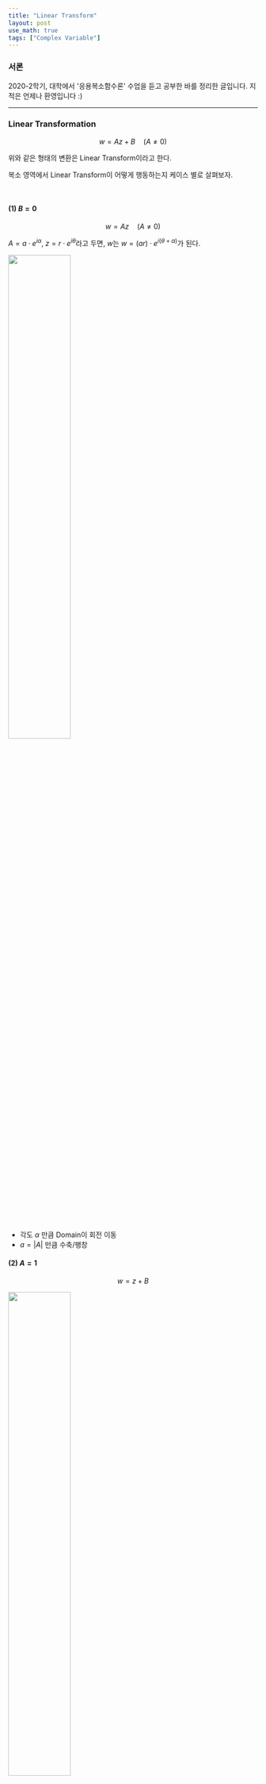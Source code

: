 ```yaml
---
title: "Linear Transform"
layout: post
use_math: true
tags: ["Complex Variable"]
---
```


### 서론
2020-2학기, 대학에서 '응용복소함수론' 수업을 듣고 공부한 바를 정리한 글입니다. 지적은 언제나 환영입니다 :)

<hr>

### Linear Transformation

$$
w = Az + B \quad (A \ne 0)
$$

위와 같은 형태의 변환은 Linear Transform이라고 한다.

복소 영역에서 Linear Transform이 어떻게 행동하는지 케이스 별로 살펴보자.

<br>

#### (1) $B=0$

$$
w  = Az \quad (A \ne 0)
$$

$A = a \cdot e^{i\alpha}$, $z = r \cdot e^{i\theta}$라고 두면, $w$는 $w = (ar) \cdot e^{i(\theta + \alpha)}$가 된다.

<div class="img-wrapper">
  <img src= "{{ "/assets/img/Complex_Varaible/linear_transform_1.png" | relative_url }}" style="width:50%;">
</div>

- 각도 $\alpha$ 만큼 Domain이 회전 이동
- $a = \lvert A \rvert$ 만큼 수축/팽창

#### (2) $A=1$

$$
w = z + B
$$

<div class="img-wrapper">
  <img src= "{{ "/assets/img/Complex_Varaible/linear_transform_2.png" | relative_url }}" style="width:50%;">
</div>

- $B$ 만큼 평행 이동

#### (3) General form

$$
w = Az + B
$$

(1), (2)의 상황이 합성된 상황으로 이해할 수 있다.

$$
z \longrightarrow Az \longrightarrow Az + B
$$

<hr>

#### Image of Linear trasnform; Square Domain

The iamge of the set $\\{ x + ig : 0 \le x \le 1, \; 0 \le y \le 2 \\}$ under the map

$$
w = (1+i)z + 2
$$

trasnform $w$를 두 단계로 나누어 실시하자.

1. $w_1 = (1+i)z$
2. $w_2 = w_1 + 2$

<div class="img-wrapper">
  <img src= "{{ "/assets/img/Complex_Varaible/linear_transform_3.png" | relative_url }}" style="width:70%;">
</div>

<hr>

### Inversion mapping; $w = \frac{1}{z}$

Write $z = r \cdot e^{i\theta}$, THEN $w = \frac{1}{r} \cdot e^{-i\theta}$

<div class="img-wrapper">
  <img src= "{{ "/assets/img/Complex_Varaible/inversion_mapping_1.png" | relative_url }}" style="width:70%;">
</div>

inversion mapping $w = \frac{1}{z}$는 $z$를 x-축으로 반전시키고, 길이를 수축/팽창시킨다.

$\frac{1}{r}$을 취하기 때문에 복소수 $z$가 원점 $O$에 가까워질 수록 image가 발산한다.

#### Extended complex plane; $\mathbb{C} \cup \\{ \infty \\}$

Transform $T(z)$를 nice하게 정의하기 위해서 $\\{ \infty \\}$를 추가해 이미지 영역을 확장시킨다.

<div class="math-statement">

For a transform $T(z) = \frac{1}{z}$, Let $T(0) = \infty$ and $T(\infty) = 0$, THEN $T$ is <b><u>continuous</u></b>.

</div>

<div class="img-wrapper"> 
  <img src="https://1millionmonkeystyping.files.wordpress.com/2014/02/joh-riemannsphere01.gif" style="width:60%;">
  <p>Picture from <a href="https://ibmathsresources.com/tag/4th-dimension/">link</a></p>
</div> 

[^1]

원래 $T(z)$는 $0$에서 값이 정의되지 않는다. 그런데 Extended complex plane을 생각해서 $T(0) = \infty$로 값을 부여하는 것이다. 즉, $\infty$라는 한 점을 추가해 Image space를 $\mathbb{C}$에서 $\mathbb{C} \cup \\{ \infty \\}$로 확장한다면, $T(z)$를 $z=0$에서까지 continuous하게 만들 수 있다.

$$
\lim_{z \rightarrow 0} {T(z)} = \infty = T(0)
$$

이를 통해 $T(z)$를 복소평면 전체에서 continuous하게 정의할 수 있다.

<hr>

### Images of inversion mapping

#### (1) $x=c$ unser $w = \frac{1}{z}$

<div class="img-wrapper">
  <img src= "{{ "/assets/img/Complex_Varaible/inversion_mapping_2.png" | relative_url }}" style="width:65%;">
</div>

$$
\begin{aligned}
  w &= u + i v = \frac{1}{x + iy} \\
  z &= x + iy = \frac{1}{u + iy} = \frac{u}{u^2 + v^2} - i \frac{v}{u^2 + v^2}
\end{aligned}
$$

$$
\begin{aligned}
  x = \frac{u}{u^2 + v^2} &= c \\
  c(u^2 + v^2) - u &= 0 \\
  u^2 + v^2 - \frac{1}{c} u &= 0 \\
  \left(u - \frac{1}{2c}\right)^2 + v^2 &= \left( \frac{1}{2c} \right)^2
\end{aligned}
$$

따라서 직선 $x=c$는 w-plane에 원으로 매핑된다.

#### (2) $\\{ x + iy : x \ge c \\}$ under $w = \frac{1}{z}$

<div class="img-wrapper">
  <img src= "{{ "/assets/img/Complex_Varaible/inversion_mapping_3.png" | relative_url }}" style="width:70%;">
</div>

<hr>

**<u>Statement.</u>**<br>

<div class="math-statement">


$w=\frac{1}{z}$ transforms (circles and lines) into (circles and lines).

</div>

일반적으로 circle과 line은 아래의 식으로 표현된다.

$$
A(x^2 + y^2) + Bx + Cy + D = 0 \quad (B^2 + C^2 > 4 AD)
$$

\* **line** <br>
$A=0$: $Bx + Cy + D = 0$

\* circle <br>
$A \ne 0$: $\left(x + \frac{B}{2A}\right)^2 + \left( y + \frac{C}{2A}\right)^2 = \left(\frac{\sqrt{B^2 + C^2 - 4 AD}}{2A}\right)^2$

이때, 우리가 $(x, y)$와 $(u, v)$에 대한 관계식을 알고 있으니, $(x, y)$에 대한 위의 식을 $(u, v)$에 대한 식으로 바꿀 수 있다!

$$
\begin{aligned}
  w &= u + iv \\
  z &= x + iy = \frac{1}{u + iv} = \frac{u}{u^2 + v^2} - i \frac{v}{u^2 + v^2}
\end{aligned}
$$

위의 관계식으로부터

(1) $x = \dfrac{u}{u^2 + v^2}$, $y = -\dfrac{v}{u^2 + v^2}$

(2) $x^2 + y^2 = \dfrac{1}{u^2 + v^2}$

를 유도할 수 있고,

$$
\begin{aligned}
  A(x^2 + y^2) + Bx + Cy + D &= 0 \quad (B^2 + C^2 > 4 AD) \\
  A\left(\frac{1}{u^2 + v^2}\right) + B\left(\frac{u}{u^2 + v^2}\right) + C\left(-\frac{v}{u^2 + v^2}\right) + D &= 0 \\
  D(u^2 + v^2) + Bu + C(-v) + A &= 0
\end{aligned}
$$

따라서 inversion mapping $w = \frac{1}{z}$에 대한 Image는 line 또는 circle이 된다.

<br>

$A$, $D$에 따른 경우를 표로 분류하면 아래와 같다.

<div class="img-wrapper">
  <img src= "{{ "/assets/img/Complex_Varaible/inversion_mapping_4.png" | relative_url }}" style="width:75%;">
</div>

<hr>

[^1]: 참고로 이런 Extended Complex Plane을 "Riemann Sphere"라고도 한다. 이 Sphere를 사용하면, 복소평면 상의 모든 점을 구의 표면을 매핑시킬 수 있다!